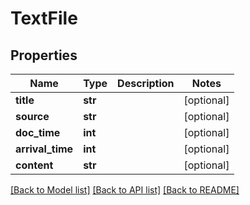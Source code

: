 # TextFile

## Properties
Name | Type | Description | Notes
------------ | ------------- | ------------- | -------------
**title** | **str** |  | [optional] 
**source** | **str** |  | [optional] 
**doc_time** | **int** |  | [optional] 
**arrival_time** | **int** |  | [optional] 
**content** | **str** |  | [optional] 

[[Back to Model list]](../README.md#documentation-for-models) [[Back to API list]](../README.md#documentation-for-api-endpoints) [[Back to README]](../README.md)

